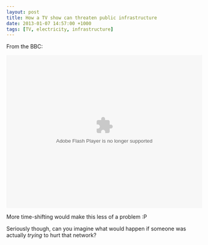 ```yaml
---
layout: post
title: How a TV show can threaten public infrastructure
date: 2013-01-07 14:57:00 +1000
tags: [TV, electricity, infrastructure]
---
```

From the BBC:

<object width="512" height="400"><param name="movie" value="http://www.bbc.co.uk/emp/external/player.swf"></param><param name="allowFullScreen" value="true"></param><param name="allowScriptAccess" value="always"></param><param name="FlashVars" value="playlist=http%3A%2F%2Fwww%2Ebbc%2Eco%2Euk%2Fbritainfromabove%2Fintl%2Fplaylist%5F92%2Exml&config_settings_showFooter=true&"></param><embed src="http://www.bbc.co.uk/emp/external/player.swf" type="application/x-shockwave-flash" allowfullscreen="true" allowScriptAccess="always" width="512" height="400" FlashVars="playlist=http%3A%2F%2Fwww%2Ebbc%2Eco%2Euk%2Fbritainfromabove%2Fintl%2Fplaylist%5F92%2Exml&config_settings_showFooter=true&"></embed></object>

More time-shifting would make this less of a problem :P

Seriously though, can you imagine what would happen if someone was actually *trying* to hurt that network?

